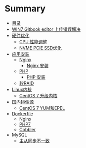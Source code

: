 # Summary

* [目录](README.md)
* [WIN7 Gitbook editor 上传错误解决](gitbook-editor-use.md)
* [硬件优化](hardware-optimization.md)
  * [CPU 性能调整](hardware-optimization/cpu-performance.md)
  * [NVME PCIE SSD优化](hardware-optimization/nvme-ssd-tuning.md)
* [应用安装](software-installation.md)
  * [Nginx](software-installation/nginx.md)
    * [Nginx 安装](software-installation/nginx/nginx-install.md)
  * [PHP](software-installation/php.md)
    * [PHP 安装](software-installation/php/php-install.md)
  * [软RAID](raid-mdadm.md)
* [Linux内核](kernel.md)
  * [CentOS 7 升级内核](kernel/centos-7-upgrade-kernel.md)
* [国内镜像源](repo.md)
  * [CentOS 7 YUM和EPEL](repo/aliyun-mirrors.md)
* [Dockerfile](dockerfile.md)
  * Nginx
  * [PHP7](dockerfile/php7.md)
  * [Cobbler](dockerfile/cobbler.md)
* MySQL
  * [主从同步不一致](master-slave-synchronization.md)

